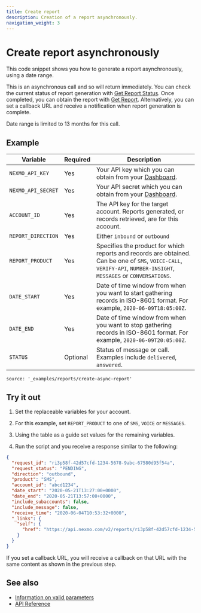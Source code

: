 ```yaml
---
title: Create report
description: Creation of a report asynchronously.
navigation_weight: 3
---
```


# Create report asynchronously

This code snippet shows you how to generate a report asynchronously, using a date range.

This is an asynchronous call and so will return immediately. You can check the current status of report generation with [Get Report Status](/reports/code-snippets/get-report-status). Once completed, you can obtain the report with [Get Report](/reports/code-snippets/get-report). Alternatively, you can set a callback URL and receive a notification when report generation is complete.

Date range is limited to 13 months for this call.

## Example

Variable | Required | Description
----|----|----
`NEXMO_API_KEY` | Yes | Your API key which you can obtain from your [Dashboard](https://dashboard.nexmo.com/sign-in).
`NEXMO_API_SECRET` | Yes | Your API secret which you can obtain from your [Dashboard](https://dashboard.nexmo.com/sign-in).
`ACCOUNT_ID` | Yes | The API key for the target account. Reports generated, or records retrieved, are for this account.
`REPORT_DIRECTION` | Yes | Either `inbound` or `outbound`
`REPORT_PRODUCT` | Yes | Specifies the product for which reports and records are obtained. Can be one of `SMS`, `VOICE-CALL`, `VERIFY-API`, `NUMBER-INSIGHT`, `MESSAGES` or `CONVERSATIONS`.
`DATE_START` | Yes | Date of time window from when you want to start gathering records in ISO-8601 format. For example, `2020-06-09T18:05:00Z`.
`DATE_END` | Yes | Date of time window from when you want to stop gathering records in ISO-8601 format. For example, `2020-06-09T20:05:00Z`.
`STATUS` | Optional | Status of message or call. Examples include `delivered`, `answered`.

```code_snippets
source: '_examples/reports/create-async-report'
```

## Try it out

1. Set the replaceable variables for your account.  

2. For this example, set `REPORT_PRODUCT` to one of `SMS`, `VOICE` or `MESSAGES`.

3. Using the table as a guide set values for the remaining variables.

4. Run the script and you receive a response similar to the following:

```json
{
  "request_id": "ri3p58f-42d57cfd-1234-5678-9abc-67580d95f54a",
  "request_status": "PENDING",
  "direction": "outbound",
  "product": "SMS",
  "account_id": "abcd1234",
  "date_start": "2020-05-21T13:27:00+0000",
  "date_end": "2020-05-21T13:57:00+0000",
  "include_subaccounts": false,
  "include_message": false,
  "receive_time": "2020-06-04T10:53:32+0000",
  "_links": {
    "self": {
      "href": "https://api.nexmo.com/v2/reports/ri3p58f-42d57cfd-1234-5678-9abc-67580d95f54a"
    }
  }
}
```

If you set a callback URL, you will receive a callback on that URL with the same content as shown in the previous step.

## See also

* [Information on valid parameters](/reports/code-snippets/before-you-begin#parameters)
* [API Reference](/api/reports)
